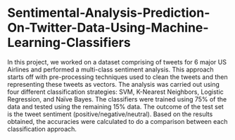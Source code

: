 # Sentimental-Analysis-Prediction-On-Twitter-Data-Using-Machine-Learning-Classifiers
In this project, we worked on a dataset comprising of tweets for 6 major US Airlines and performed a multi-class sentiment analysis. This approach starts off with pre-processing techniques used to clean the tweets and then representing these tweets as vectors. The analysis was carried out using four different classification strategies: SVM, K-Nearest Neighbors, Logistic Regression, and Naïve Bayes. The classifiers were trained using 75% of the data and tested using the remaining 15% data. The outcome of the test set is the tweet sentiment (positive/negative/neutral). Based on the results obtained, the accuracies were calculated to do a comparison between each classification approach.
